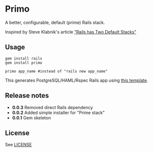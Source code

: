 # Primo

A better, configurable, default (prime) Rails stack.

Inspired by Steve Klabnik's article ["Rails has Two Default Stacks"](http://words.steveklabnik.com/rails-has-two-default-stacks)

## Usage

```
gem install rails
gem install primo

primo app_name #instead of "rails new app_name"
```

This generates PostgreSQL/HAML/Rspec Rails app using [this template](https://github.com/cbetta/primo/blob/master/templates/prime.rb).


## Release notes

* **0.0.3** Removed direct Rails dependency
* **0.0.2** Added simple installer for "Prime stack"
* **0.0.1** Gem skeleton

## License

See [LICENSE](https://github.com/cbetta/primo/blob/master/LICENSE)

